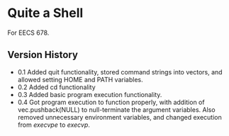 Quite a Shell
=============

For EECS 678.

Version History
---------------

* 0.1 Added quit functionality, stored command strings into vectors, and allowed setting HOME and PATH variables.
* 0.2 Added cd functionality
* 0.3 Added basic program execution functionality.
* 0.4 Got program execution to function properly, with addition of vec.pushback(NULL) to null-terminate the argument variables. Also removed unnecessary environment variables, and changed execution from *execvpe* to *execvp*.
